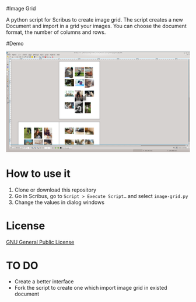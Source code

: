 #Image Grid

A python script for Scribus to create image grid. The script creates a new Document and import in a grid your images. You can choose the document format, the number of columns and rows.

#Demo

![image grid demo](image-grid.png)

# How to use it

1. Clone or download this repository
2. Go in Scribus, go to `Script > Execute Script…` and select `image-grid.py`
3. Change the values in dialog windows

# License

[GNU General Public License](https://gnu.org/licenses/gpl.html)

# TO DO
- Create a better interface
- Fork the script to create one which import image grid in existed document